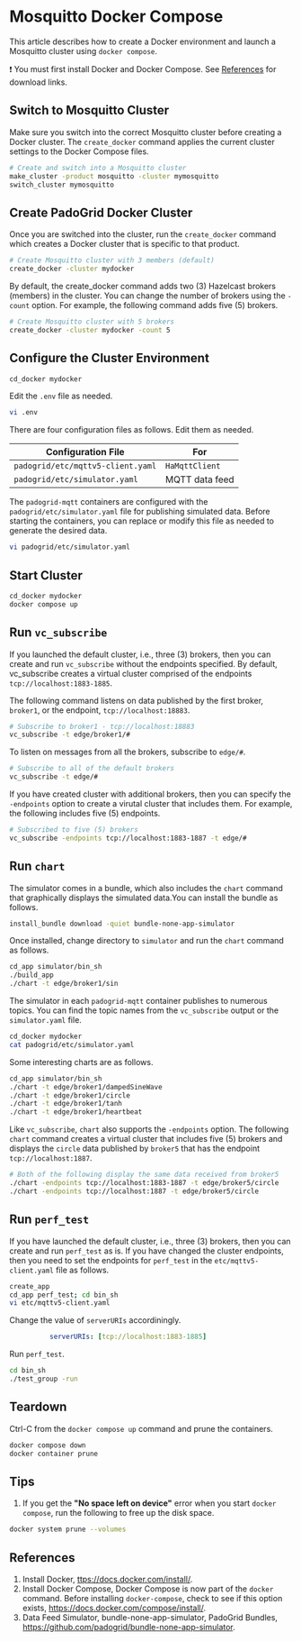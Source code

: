 # Mosquitto Docker Compose

This article describes how to create a Docker environment and launch a Mosquitto cluster using `docker compose`.

:exclamation: You must first install Docker and Docker Compose. See [References](#references) for download links.

## Switch to Mosquitto Cluster

Make sure you switch into the correct Mosquitto cluster before creating a Docker cluster. The `create_docker` command applies the current cluster settings to the Docker Compose files.

```bash
# Create and switch into a Mosquitto cluster
make_cluster -product mosquitto -cluster mymosquitto 
switch_cluster mymosquitto
```

## Create PadoGrid Docker Cluster

Once you are switched into the cluster, run the `create_docker` command which creates a Docker cluster that is specific to that product.

```bash
# Create Mosquitto cluster with 3 members (default)
create_docker -cluster mydocker
```

By default, the create_docker command adds two (3) Hazelcast brokers (members) in the cluster. You can change the number of brokers using the `-count` option. For example, the following command adds five (5) brokers.

```bash
# Create Mosquitto cluster with 5 brokers
create_docker -cluster mydocker -count 5
```

## Configure the Cluster Environment

```bash
cd_docker mydocker
```

Edit the `.env` file as needed.

```bash
vi .env
```

There are four configuration files as follows. Edit them as needed.

| Configuration File                 | For            |
| ---------------------------------- | -------------- |
| `padogrid/etc/mqttv5-client.yaml`  | `HaMqttClient` |
| `padogrid/etc/simulator.yaml`      | MQTT data feed |


The `padogrid-mqtt` containers are configured with the `padogrid/etc/simulator.yaml` file for publishing simulated data. Before starting the containers, you can replace or modify this file as needed to generate the desired data.

```bash
vi padogrid/etc/simulator.yaml
```

## Start Cluster

```bash
cd_docker mydocker
docker compose up
```

## Run `vc_subscribe`

If you launched the default cluster, i.e., three (3) brokers, then you can create and run `vc_subscribe` without the endpoints specified. By default, vc_subscribe creates a virtual cluster comprised of the endpoints `tcp://localhost:1883-1885`. 

The following command listens on data published by the first broker, `broker1`, or the endpoint, `tcp://localhost:18883`. 

```bash
# Subscribe to broker1 - tcp://localhost:18883
vc_subscribe -t edge/broker1/#
```

To listen on messages from all the brokers, subscribe to `edge/#`.

```bash
# Subscribe to all of the default brokers
vc_subscribe -t edge/#
```

If you have created cluster with additional brokers, then you can specify the `-endpoints` option to create a virutal cluster that includes them. For example, the following includes five (5) endpoints.

```bash
# Subscribed to five (5) brokers
vc_subscribe -endpoints tcp://localhost:1883-1887 -t edge/#
```

## Run `chart`

The simulator comes in a bundle, which also includes the `chart` command that graphically displays the simulated data.You can install the bundle as follows.

```bash
install_bundle download -quiet bundle-none-app-simulator
```

Once installed, change directory to `simulator` and run the `chart` command as follows.

```bash
cd_app simulator/bin_sh
./build_app
./chart -t edge/broker1/sin
```

The simulator in each `padogrid-mqtt` container publishes to numerous topics. You can find the topic names from the `vc_subscribe` output or the `simulator.yaml` file.

```bash
cd_docker mydocker
cat padogrid/etc/simulator.yaml
```

Some interesting charts are as follows.

```bash
cd_app simulator/bin_sh
./chart -t edge/broker1/dampedSineWave
./chart -t edge/broker1/circle
./chart -t edge/broker1/tanh
./chart -t edge/broker1/heartbeat
```

Like `vc_subscribe`, `chart` also supports the `-endpoints` option. The following `chart` command creates a virtual cluster that includes five (5) brokers and displays the `circle` data published by `broker5` that has the endpoint `tcp://localhost:1887`.

```bash
# Both of the following display the same data received from broker5
./chart -endpoints tcp://localhost:1883-1887 -t edge/broker5/circle
./chart -endpoints tcp://localhost:1887 -t edge/broker5/circle
```

## Run `perf_test`

If you have launched the default cluster, i.e., three (3) brokers, then you can create and run `perf_test` as is. If you have changed the cluster endpoints, then you need to set the endpoints for `perf_test` in the `etc/mqttv5-client.yaml` file as follows.

```bash
create_app
cd_app perf_test; cd bin_sh
vi etc/mqttv5-client.yaml
```

Change the value of `serverURIs` accordiningly.

```yaml
          serverURIs: [tcp://localhost:1883-1885]
```

Run `perf_test`.

```bash
cd bin_sh
./test_group -run
```

## Teardown

Ctrl-C from the `docker compose up` command and prune the containers.

```bash
docker compose down
docker container prune
```

## Tips

1. If you get the **"No space left on device"** error when you start `docker compose`, run the following to free up the disk space.

```bash
docker system prune --volumes
````

## References
1. Install Docker, <ttps://docs.docker.com/install/>.
2. Install Docker Compose, Docker Compose is now part of the `docker` command. Before installing `docker-compose`, check to see if this option exists, <https://docs.docker.com/compose/install/>. 
3. Data Feed Simulator, bundle-none-app-simulator, PadoGrid Bundles, <https://github.com/padogrid/bundle-none-app-simulator>.
